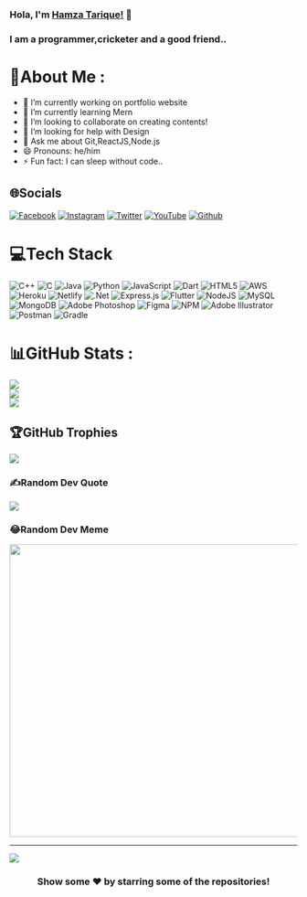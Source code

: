### Hola, I'm [Hamza Tarique!](https://mehar-it.github.io/portfolio.github.io/) 👋
### I am a programmer,cricketer and a good friend..


# 💫About Me :
- 🔭 I’m currently working on portfolio website
- 🌱 I’m currently learning Mern
- 👯 I’m looking to collaborate on creating contents!
- 🤔 I’m looking for help with Design
- 💬 Ask me about Git,ReactJS,Node.js
- 😄 Pronouns: he/him
- ⚡ Fun fact: I can sleep without code..

## 🌐Socials
[![Facebook](https://img.shields.io/badge/Facebook-%231877F2.svg?logo=Facebook&logoColor=white)](https://facebook.com/hamzatariquearain1) [![Instagram](https://img.shields.io/badge/Instagram-%23E4405F.svg?logo=Instagram&logoColor=white)](https://instagram.com/hamza.arainpak) [![Twitter](https://img.shields.io/badge/Twitter-%231DA1F2.svg?logo=Twitter&logoColor=white)](https://twitter.com/HamzaTarique) [![YouTube](https://img.shields.io/badge/YouTube-%23FF0000.svg?logo=YouTube&logoColor=white)](https://youtube.com/channel/UCYVmVG1YppIn-L3FQ_DQtHw) [![Github](https://img.shields.io/badge/Github-%23161b24.svg?logo=Github&logoColor=white)](https://github.com/Mehar-IT)

# 💻Tech Stack
![C++](https://img.shields.io/badge/c++-%2300599C.svg?style=flat&logo=c%2B%2B&logoColor=white) ![C](https://img.shields.io/badge/c-%2300599C.svg?style=flat&logo=c&logoColor=white) ![Java](https://img.shields.io/badge/java-%23ED8B00.svg?style=flat&logo=java&logoColor=white) ![Python](https://img.shields.io/badge/python-3670A0?style=flat&logo=python&logoColor=ffdd54) ![JavaScript](https://img.shields.io/badge/javascript-%23323330.svg?style=flat&logo=javascript&logoColor=%23F7DF1E) ![Dart](https://img.shields.io/badge/dart-%230175C2.svg?style=flat&logo=dart&logoColor=white) ![HTML5](https://img.shields.io/badge/html5-%23E34F26.svg?style=flat&logo=html5&logoColor=white) ![AWS](https://img.shields.io/badge/AWS-%23FF9900.svg?style=flat&logo=amazon-aws&logoColor=white) ![Heroku](https://img.shields.io/badge/heroku-%23430098.svg?style=flat&logo=heroku&logoColor=white) ![Netlify](https://img.shields.io/badge/netlify-%23000000.svg?style=flat&logo=netlify&logoColor=#00C7B7) ![.Net](https://img.shields.io/badge/.NET-5C2D91?style=flat&logo=.net&logoColor=white) ![Express.js](https://img.shields.io/badge/express.js-%23404d59.svg?style=flat&logo=express&logoColor=%2361DAFB) ![Flutter](https://img.shields.io/badge/Flutter-%2302569B.svg?style=flat&logo=Flutter&logoColor=white) ![NodeJS](https://img.shields.io/badge/node.js-6DA55F?style=flat&logo=node.js&logoColor=white) ![MySQL](https://img.shields.io/badge/mysql-%2300f.svg?style=flat&logo=mysql&logoColor=white) ![MongoDB](https://img.shields.io/badge/MongoDB-%234ea94b.svg?style=flat&logo=mongodb&logoColor=white) ![Adobe Photoshop](https://img.shields.io/badge/adobephotoshop-%2331A8FF.svg?style=flat&logo=adobephotoshop&logoColor=white) 	![Figma](https://img.shields.io/badge/figma-%23F24E1E.svg?style=flat&logo=figma&logoColor=white) ![NPM](https://img.shields.io/badge/NPM-%23000000.svg?style=flat&logo=npm&logoColor=white) ![Adobe Illustrator](https://img.shields.io/badge/adobeillustrator-%23FF9A00.svg?style=flat&logo=adobeillustrator&logoColor=white) ![Postman](https://img.shields.io/badge/Postman-FF6C37?style=flat&logo=postman&logoColor=white) ![Gradle](https://img.shields.io/badge/Gradle-02303A.svg?style=flat&logo=Gradle&logoColor=white)
# 📊GitHub Stats :
![](https://github-readme-stats.vercel.app/api?username=Mehar-IT&theme=radical&hide_border=false&include_all_commits=true&count_private=false)<br/>
![](https://github-readme-streak-stats.herokuapp.com/?user=Mehar-IT&theme=radical&hide_border=false)<br/>
![](https://github-readme-stats.vercel.app/api/top-langs/?username=Mehar-IT&theme=radical&hide_border=false&include_all_commits=false&count_private=false&layout=compact)

## 🏆GitHub Trophies
![](https://github-profile-trophy.vercel.app/?username=mehar-it&theme=darkhub&no-frame=false&no-bg=false&margin-w=4)

### ✍️Random Dev Quote
![](https://quotes-github-readme.vercel.app/api?type=horizontal&theme=radical)

### 😂Random Dev Meme
<img src="https://random-memer.herokuapp.com/" width="512px"/>

---
[![](https://visitcount.itsvg.in/api?id=Mehar-IT&icon=0&color=11)](https://visitcount.itsvg.in)  

<div align="center">

### Show some ❤️ by starring some of the repositories!

</div>





